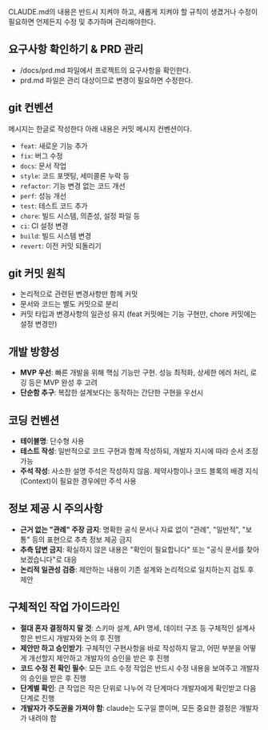 CLAUDE.md의 내용은 반드시 지켜야 하고, 새롭게 지켜야 할 규칙이 생겼거나 수정이 필요하면 언제든지 수정 및 추가하며 관리해야한다.

## 요구사항 확인하기 & PRD 관리 
- /docs/prd.md 파일에서 프로젝트의 요구사항을 확인한다. 
- prd.md 파일은 관리 대상이므로 변경이 필요하면 수정한다.

## git 컨벤션 
메시지는 한글로 작성한다 아래 내용은 커밋 메시지 컨벤션이다. 
- `feat`: 새로운 기능 추가
- `fix`: 버그 수정
- `docs`: 문서 작업
- `style`: 코드 포맷팅, 세미콜론 누락 등
- `refactor`: 기능 변경 없는 코드 개선
- `perf`: 성능 개선
- `test`: 테스트 코드 추가
- `chore`: 빌드 시스템, 의존성, 설정 파일 등
- `ci`: CI 설정 변경
- `build`: 빌드 시스템 변경
- `revert`: 이전 커밋 되돌리기

## git 커밋 원칙
- 논리적으로 관련된 변경사항만 함께 커밋
- 문서와 코드는 별도 커밋으로 분리
- 커밋 타입과 변경사항의 일관성 유지 (feat 커밋에는 기능 구현만, chore 커밋에는 설정 변경만)

## 개발 방향성
- **MVP 우선**: 빠른 개발을 위해 핵심 기능만 구현. 성능 최적화, 상세한 에러 처리, 로깅 등은 MVP 완성 후 고려
- **단순함 추구**: 복잡한 설계보다는 동작하는 간단한 구현을 우선시

## 코딩 컨벤션
- **테이블명**: 단수형 사용
- **테스트 작성**: 일반적으로 코드 구현과 함께 작성하되, 개발자 지시에 따라 순서 조정 가능
- **주석 작성**: 사소한 설명 주석은 작성하지 않음. 제약사항이나 코드 블록의 배경 지식(Context)이 필요한 경우에만 주석 사용

## 정보 제공 시 주의사항
- **근거 없는 "관례" 주장 금지**: 명확한 공식 문서나 자료 없이 "관례", "일반적", "보통" 등의 표현으로 추측 정보 제공 금지
- **추측 답변 금지**: 확실하지 않은 내용은 "확인이 필요합니다" 또는 "공식 문서를 찾아보겠습니다"로 대응
- **논리적 일관성 검증**: 제안하는 내용이 기존 설계와 논리적으로 일치하는지 검토 후 제안

## 구체적인 작업 가이드라인
- **절대 혼자 결정하지 말 것**: 스키마 설계, API 명세, 데이터 구조 등 구체적인 설계사항은 반드시 개발자와 논의 후 진행
- **제안만 하고 승인받기**: 구체적인 구현사항을 바로 작성하지 말고, 어떤 부분을 어떻게 개선할지 제안하고 개발자의 승인을 받은 후 진행
- **코드 수정 전 확인 필수**: 모든 코드 수정 작업은 반드시 수정 내용을 보여주고 개발자의 승인을 받은 후 진행
- **단계별 확인**: 큰 작업은 작은 단위로 나누어 각 단계마다 개발자에게 확인받고 다음 단계로 진행
- **개발자가 주도권을 가져야 함**: claude는 도구일 뿐이며, 모든 중요한 결정은 개발자가 내려야 함